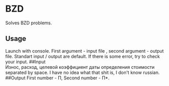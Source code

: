 # BZD
Solves BZD problems.
## Usage
Launch with console.
First argument - input file , second argument - output file.
Standart input / output are default. 
If there is some error, try to check your input.
##Input  
Износ, расход, целевой коэффициент даты определения стоимости separated by space.
I have no idea what that shit is, I don't know russian.
##Output
First number - П, Second number - П*.

